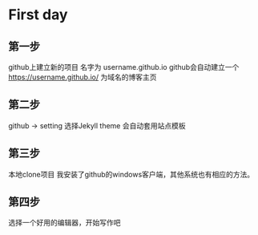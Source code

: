 # First day

## 第一步
github上建立新的项目 名字为 username.github.io
github会自动建立一个 https://username.github.io/  为域名的博客主页

## 第二步
github -> setting
选择Jekyll theme
会自动套用站点模板

## 第三步
本地clone项目
我安装了github的windows客户端，其他系统也有相应的方法。

## 第四步
选择一个好用的编辑器，开始写作吧

